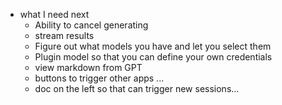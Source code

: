 - what I need next
  - Ability to cancel generating
  - stream results
  - Figure out what models you have and let you select them
  - Plugin model so that you can define your own credentials
  - view markdown from GPT 
  - buttons to trigger other apps ... 
  - doc on the left so that can trigger new sessions... 
    